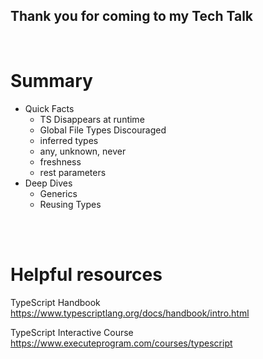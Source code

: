 ## Thank you for coming to my Tech Talk

<br>

# Summary

  - Quick Facts
    - TS Disappears at runtime
    - Global File Types Discouraged
    - inferred types
    - any, unknown, never
    - freshness
    - rest parameters
  - Deep Dives
    - Generics
    - Reusing Types


<br>
<br>

# Helpful resources

TypeScript Handbook
https://www.typescriptlang.org/docs/handbook/intro.html


TypeScript Interactive Course
https://www.executeprogram.com/courses/typescript
